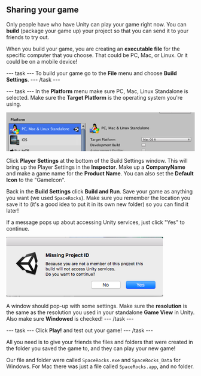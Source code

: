 ## Sharing your game

Only people have who have Unity can play your game right now. You can **build** (package your game up) your project so that you can send it to your friends to try out. 

When you build your game, you are creating an **executable file** for the specific computer that you choose. That could be PC, Mac, or Linux. Or it could be on a mobile device!

--- task ---
To build your game go to the **File** menu and choose **Build Settings**.
--- /task ---

--- task ---
In the **Platform** menu make sure PC, Mac, Linux Standalone is selected. Make sure the **Target Platform** is the operating system you're using.

![The selected platform and target platform](images/step9_BuildSettingsPlatform.png)

Click **Player Settings** at the bottom of the Build Settings window. This will bring up the Player Settings in the **Inspector**. Make up a **CompanyName** and make a game name for the **Product Name**. You can also set the **Default Icon** to the "GameIcon". 

Back in the **Build Settings** click **Build and Run**. Save your game as anything you want (we used `SpaceRocks`). Make sure you remember the location you save it to (it's a good idea to put it in its own new folder) so you can find it later!

If a message pops up about accessing Unity services, just click "Yes" to continue.

![Popup message](images/step9_UnityServicesMessage.png)

A window should pop-up with some settings. Make sure the **resolution** is the same as the resolution you used in your standalone **Game View** in Unity. Also make sure **Windowed** is checked!
--- /task ---

--- task ---
Click **Play!** and test out your game!
--- /task ---


All you need is to give your friends the files and folders that were created in the folder you saved the game to, and they can play your new game! 

Our file and folder were called `SpaceRocks.exe` and `SpaceRocks_Data` for Windows. For Mac there was just a file called `SpaceRocks.app`, and no folder.
